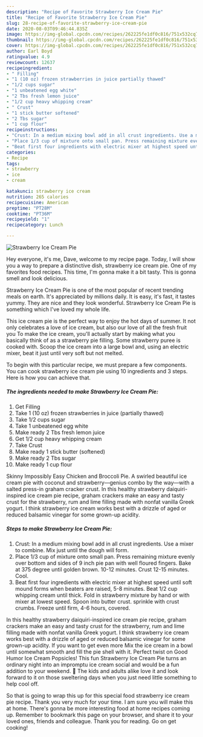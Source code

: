 ```yaml
---
description: "Recipe of Favorite Strawberry Ice Cream Pie"
title: "Recipe of Favorite Strawberry Ice Cream Pie"
slug: 28-recipe-of-favorite-strawberry-ice-cream-pie
date: 2020-08-03T09:46:44.835Z
image: https://img-global.cpcdn.com/recipes/262225fe1df0c816/751x532cq70/strawberry-ice-cream-pie-recipe-main-photo.jpg
thumbnail: https://img-global.cpcdn.com/recipes/262225fe1df0c816/751x532cq70/strawberry-ice-cream-pie-recipe-main-photo.jpg
cover: https://img-global.cpcdn.com/recipes/262225fe1df0c816/751x532cq70/strawberry-ice-cream-pie-recipe-main-photo.jpg
author: Earl Boyd
ratingvalue: 4.9
reviewcount: 12637
recipeingredient:
- " Filling"
- "1 (10 oz) frozen strawberries in juice partially thawed"
- "1/2 cups sugar"
- "1 unbeatened egg white"
- "2 Tbs fresh lemon juice"
- "1/2 cup heavy whipping cream"
- " Crust"
- "1 stick butter softened"
- "2 Tbs sugar"
- "1 cup flour"
recipeinstructions:
- "Crust: In a medium mixing bowl add in all crust ingredients. Use a mixer to combine. Mix just until the dough will form."
- "Place 1/3 cup of mixture onto small pan. Press remaining mixture evenly over bottom and sides of 9 inch pie pan with well floured fingers. Bake at 375 degree until golden brown. 10-12 minutes. Crust 12-15 minutes. Cool."
- "Beat first four ingredients with electric mixer at highest speed until soft mound forms when beaters are raised, 5-8 minutes. Beat 1/2 cup whipping cream until thick. Fold in strawberry mixture by hand or with mixer at lowest speed. Spoon into butter crust. sprinkle with crust crumbs. Freeze until firm, 4-6 hours, covered."
categories:
- Recipe
tags:
- strawberry
- ice
- cream

katakunci: strawberry ice cream 
nutrition: 265 calories
recipecuisine: American
preptime: "PT28M"
cooktime: "PT36M"
recipeyield: "1"
recipecategory: Lunch

---
```



![Strawberry Ice Cream Pie](https://img-global.cpcdn.com/recipes/262225fe1df0c816/751x532cq70/strawberry-ice-cream-pie-recipe-main-photo.jpg)

Hey everyone, it's me, Dave, welcome to my recipe page. Today, I will show you a way to prepare a distinctive dish, strawberry ice cream pie. One of my favorites food recipes. This time, I'm gonna make it a bit tasty. This is gonna smell and look delicious.

Strawberry Ice Cream Pie is one of the most popular of recent trending meals on earth. It's appreciated by millions daily. It is easy, it's fast, it tastes yummy. They are nice and they look wonderful. Strawberry Ice Cream Pie is something which I've loved my whole life.

This ice cream pie is the perfect way to enjoy the hot days of summer. It not only celebrates a love of ice cream, but also our love of all the fresh fruit you To make the ice cream, you&#39;ll actually start by making what you basically think of as a strawberry pie filling. Some strawberry puree is cooked with. Scoop the ice cream into a large bowl and, using an electric mixer, beat it just until very soft but not melted.


To begin with this particular recipe, we must prepare a few components. You can cook strawberry ice cream pie using 10 ingredients and 3 steps. Here is how you can achieve that.

<!--inarticleads1-->

##### The ingredients needed to make Strawberry Ice Cream Pie:

1. Get  Filling
1. Take 1 (10 oz) frozen strawberries in juice (partially thawed)
1. Take 1/2 cups sugar
1. Take 1 unbeatened egg white
1. Make ready 2 Tbs fresh lemon juice
1. Get 1/2 cup heavy whipping cream
1. Take  Crust
1. Make ready 1 stick butter (softened)
1. Make ready 2 Tbs sugar
1. Make ready 1 cup flour


Skinny Impossibly Easy Chicken and Broccoli Pie. A swirled beautiful ice cream pie with coconut and strawberry—genius combo by the way—with a salted press-in graham cracker crust. In this healthy strawberry daiquiri-inspired ice cream pie recipe, graham crackers make an easy and tasty crust for the strawberry, rum and lime filling made with nonfat vanilla Greek yogurt. I think strawberry ice cream works best with a drizzle of aged or reduced balsamic vinegar for some grown-up acidity. 

<!--inarticleads2-->

##### Steps to make Strawberry Ice Cream Pie:

1. Crust: In a medium mixing bowl add in all crust ingredients. Use a mixer to combine. Mix just until the dough will form.
1. Place 1/3 cup of mixture onto small pan. Press remaining mixture evenly over bottom and sides of 9 inch pie pan with well floured fingers. Bake at 375 degree until golden brown. 10-12 minutes. Crust 12-15 minutes. Cool.
1. Beat first four ingredients with electric mixer at highest speed until soft mound forms when beaters are raised, 5-8 minutes. Beat 1/2 cup whipping cream until thick. Fold in strawberry mixture by hand or with mixer at lowest speed. Spoon into butter crust. sprinkle with crust crumbs. Freeze until firm, 4-6 hours, covered.


In this healthy strawberry daiquiri-inspired ice cream pie recipe, graham crackers make an easy and tasty crust for the strawberry, rum and lime filling made with nonfat vanilla Greek yogurt. I think strawberry ice cream works best with a drizzle of aged or reduced balsamic vinegar for some grown-up acidity. If you want to get even more Mix the ice cream in a bowl until somewhat smooth and fill the pie shell with it. Perfect twist on Good Humor Ice Cream Popsicles! This fun Strawberry Ice Cream Pie turns an ordinary night into an impromptu ice cream social and would be a fun addition to your weekend. 🙂 The kids and adults alike love it and look forward to it on those sweltering days when you just need little something to help cool off. 

So that is going to wrap this up for this special food strawberry ice cream pie recipe. Thank you very much for your time. I am sure you will make this at home. There's gonna be more interesting food at home recipes coming up. Remember to bookmark this page on your browser, and share it to your loved ones, friends and colleague. Thank you for reading. Go on get cooking!
